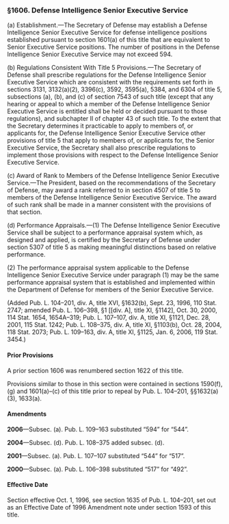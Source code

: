 ### §1606. Defense Intelligence Senior Executive Service ###

(a) Establishment.—The Secretary of Defense may establish a Defense Intelligence Senior Executive Service for defense intelligence positions established pursuant to section 1601(a) of this title that are equivalent to Senior Executive Service positions. The number of positions in the Defense Intelligence Senior Executive Service may not exceed 594.

(b) Regulations Consistent With Title 5 Provisions.—The Secretary of Defense shall prescribe regulations for the Defense Intelligence Senior Executive Service which are consistent with the requirements set forth in sections 3131, 3132(a)(2), 3396(c), 3592, 3595(a), 5384, and 6304 of title 5, subsections (a), (b), and (c) of section 7543 of such title (except that any hearing or appeal to which a member of the Defense Intelligence Senior Executive Service is entitled shall be held or decided pursuant to those regulations), and subchapter II of chapter 43 of such title. To the extent that the Secretary determines it practicable to apply to members of, or applicants for, the Defense Intelligence Senior Executive Service other provisions of title 5 that apply to members of, or applicants for, the Senior Executive Service, the Secretary shall also prescribe regulations to implement those provisions with respect to the Defense Intelligence Senior Executive Service.

(c) Award of Rank to Members of the Defense Intelligence Senior Executive Service.—The President, based on the recommendations of the Secretary of Defense, may award a rank referred to in section 4507 of title 5 to members of the Defense Intelligence Senior Executive Service. The award of such rank shall be made in a manner consistent with the provisions of that section.

(d) Performance Appraisals.—(1) The Defense Intelligence Senior Executive Service shall be subject to a performance appraisal system which, as designed and applied, is certified by the Secretary of Defense under section 5307 of title 5 as making meaningful distinctions based on relative performance.

(2) The performance appraisal system applicable to the Defense Intelligence Senior Executive Service under paragraph (1) may be the same performance appraisal system that is established and implemented within the Department of Defense for members of the Senior Executive Service.

(Added Pub. L. 104–201, div. A, title XVI, §1632(b), Sept. 23, 1996, 110 Stat. 2747; amended Pub. L. 106–398, §1 [[div. A], title XI, §1142], Oct. 30, 2000, 114 Stat. 1654, 1654A–319; Pub. L. 107–107, div. A, title XI, §1121, Dec. 28, 2001, 115 Stat. 1242; Pub. L. 108–375, div. A, title XI, §1103(b), Oct. 28, 2004, 118 Stat. 2073; Pub. L. 109–163, div. A, title XI, §1125, Jan. 6, 2006, 119 Stat. 3454.)

#### Prior Provisions ####

A prior section 1606 was renumbered section 1622 of this title.

Provisions similar to those in this section were contained in sections 1590(f), (g) and 1601(a)–(c) of this title prior to repeal by Pub. L. 104–201, §§1632(a)(3), 1633(a).

#### Amendments ####

**2006**—Subsec. (a). Pub. L. 109–163 substituted “594” for “544”.

**2004**—Subsec. (d). Pub. L. 108–375 added subsec. (d).

**2001**—Subsec. (a). Pub. L. 107–107 substituted “544” for “517”.

**2000**—Subsec. (a). Pub. L. 106–398 substituted “517” for “492”.

#### Effective Date ####

Section effective Oct. 1, 1996, see section 1635 of Pub. L. 104–201, set out as an Effective Date of 1996 Amendment note under section 1593 of this title.